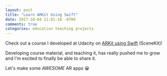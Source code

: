 ```yaml
---
layout: post
title: "Learn ARKit Using Swift"
date: 2017-10-04 21:01:18 -0700
comments: true
categories: education teaching projects
---
```


Check out a course I developed at Udacity on [ARKit using Swift](https://www.udacity.com/course/learn-arkit--nd114) (SceneKit)!

Developing course material, and teaching it, has really pushed me to grow and I'm excited to finally be able to share it.

Let's make some _AWESOME_ AR apps 😀
